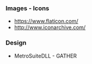 ### Images - Icons
- https://www.flaticon.com/
- http://www.iconarchive.com/
### Design
- MetroSuiteDLL - GATHER